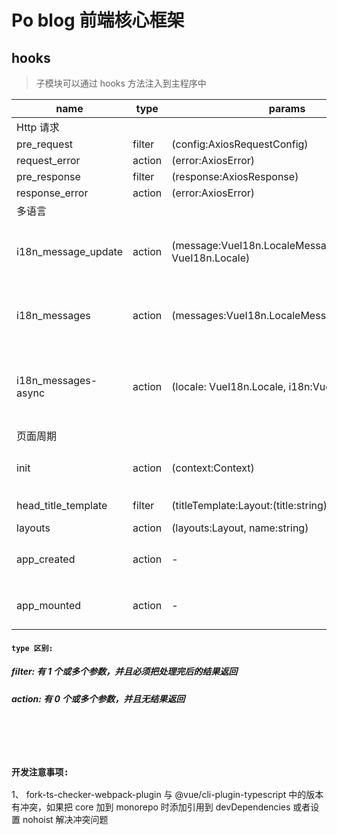 # Po blog 前端核心框架

## hooks
> 子模块可以通过 hooks 方法注入到主程序中

| name                | type   | params                                                       | returns            | description                                          |
| ------------------- | ------ | ------------------------------------------------------------ | ------------------ | ---------------------------------------------------- |
| Http 请求           |        |                                                              |                    |
| pre_request         | filter | (config:AxiosRequestConfig)                                  | AxiosRequestConfig |                                                      |
| request_error       | action | (error:AxiosError)                                           | -                  |                                                      |
| pre_response        | filter | (response:AxiosResponse<T>)                                  | AxiosResponse<T>   |                                                      |
| response_error      | action | (error:AxiosError)                                           | -                  |                                                      |
| 多语言              |        |                                                              |                    |                                                      |
| i18n_message_update | action | (message:VueI18n.LocaleMessageObject,locale: VueI18n.Locale) |                    | 内置语言的 message 修改（内置 en-US,zh-CN）          |
| i18n_messages       | action | (messages:VueI18n.LocaleMessages)                            |                    | 初始化 Vuei18n 之前对 messages 进行修改              |
| i18n_messages-async | action | (locale: VueI18n.Locale, i18n:VueI18n)                       |                    | 不在内置语言中或在 messages 中找不到的情况将会被调用 |
| 页面周期            |        |                                                              |                    |                                                      |
| init                | action | (context:Context)                                            | -                  | theme/plugins 加载之后，Vue 实例之前                 |
| head_title_template | filter | (titleTemplate:Layout:(title:string)=>string)                | string             | (title:string)=> string                              |  |
| layouts             | action | (layouts:Layout, name:string)                                | -                  |                                                      |
| app_created         | action | -                                                            | -                  | root Vue created 生命周期                            |
| app_mounted         | action | -                                                            | -                  | root Vue mounted 生命周期                            |

 #### `type 区别:`  
 ##### filter: 有 1 个或多个参数，并且必须把处理完后的结果返回  
 ##### action: 有 0 个或多个参数，并且无结果返回

<br>
<br>
<br>

### `开发注意事项:` 
1、 fork-ts-checker-webpack-plugin 与 @vue/cli-plugin-typescript 中的版本有冲突，如果把 core 加到 monorepo 时添加引用到 devDependencies 或者设置 nohoist 解决冲突问题
